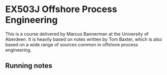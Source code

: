 # EX503J Offshore Process Engineering

This is a course delivered by Marcus Bannerman at the University of Aberdeen. It
is heavily based on notes written by Tom Baxter, which is also based on a wide
range of sources common in offshore process engineering.


## Running notes

